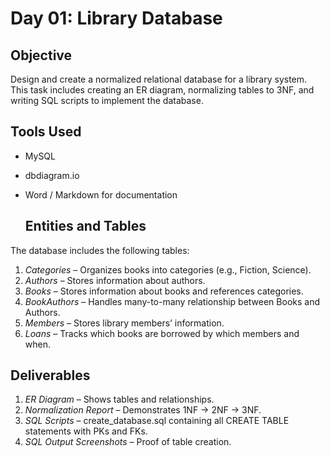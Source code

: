 # Day 01: Library Database

## Objective
Design and create a normalized relational database for a library system. This task includes creating an ER diagram, normalizing tables to 3NF, and writing SQL scripts to implement the database.

## Tools Used
- MySQL
- dbdiagram.io
- Word / Markdown for documentation

  ## Entities and Tables
The database includes the following tables:
1. *Categories* – Organizes books into categories (e.g., Fiction, Science).  
2. *Authors* – Stores information about authors.  
3. *Books* – Stores information about books and references categories.  
4. *BookAuthors* – Handles many-to-many relationship between Books and Authors.  
5. *Members* – Stores library members’ information.  
6. *Loans* – Tracks which books are borrowed by which members and when.

## Deliverables
1. *ER Diagram* – Shows tables and relationships.
2. *Normalization Report* – Demonstrates 1NF → 2NF → 3NF.
3. *SQL Scripts* – create_database.sql containing all CREATE TABLE statements with PKs and FKs.
4. *SQL Output Screenshots* – Proof of table creation.
